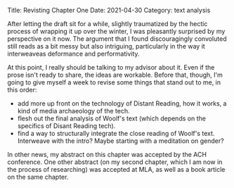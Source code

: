 Title: Revisting Chapter One
Date: 2021-04-30
Category: text analysis

After letting the draft sit for a while, slightly traumatized by the
hectic process of wrapping it up over the winter, I was pleasantly
surprised by my perspective on it now. The argument that I found
discouragingly convoluted still reads as a bit messy but also
intriguing, particularly in the way it interweaveas deformance and
performativity. 

At this point, I really should be talking to my advisor about it. Even
if the prose isn't ready to share, the ideas are workable. Before
that, though, I'm going to give myself a week to revise some things
that stand out to me, in this order:

- add more up front on the technology of Distant Reading, how it
  works, a kind of media archaeology of the tech.
- flesh out the final analysis of Woolf's text (which depends on the
  specifics of Disant Reading tech).
- find a way to structurally integrate the close reading of Woolf's
  text. Interweave with the intro? Maybe starting with a meditation on
  gender?

In other news, my abstract on this chapter was accepted by the ACH
conference. One other abstract (on my second chapter, which I am now
in the process of researching) was accepted at MLA, as well as a book
article on the same chapter. 
